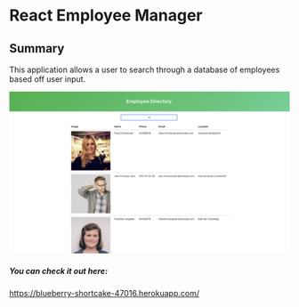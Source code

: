 # React Employee Manager

## Summary

This application allows a user to search through a database of employees based off user input.

![](react-employee-manager/images/employeeDirectory.png)

##### You can check it out here:
https://blueberry-shortcake-47016.herokuapp.com/
